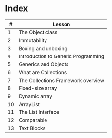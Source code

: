 # Index

| #   | Lesson                            |
| --- | --------------------------------- |
| 1   | The Object class            |
| 2    | Immutability  |
| 3   | Boxing and unboxing                 |
| 4   | Introduction to Generic Programming |
| 5   | Generics and Objects             |
| 6   | What are Collections            |
| 7   | The Collections Framework overview |
| 8   | Fixed-size array                               |
| 9   | Dynamic array                     |
| 10   | ArrayList                    |
| 11 | The List Interface |
| 12 | Comparable |
| 13 | Text Blocks |

